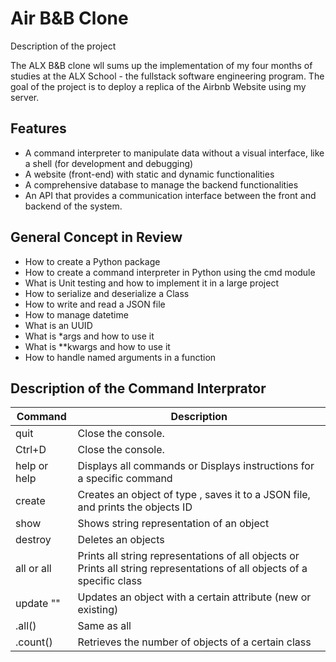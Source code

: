 
# Air B&B Clone

Description of the project

The ALX B&B clone wll sums up the implementation of my four months of studies at the ALX School - the fullstack software engineering program. The goal of the project is to deploy a replica of the Airbnb Website using my server. 


## Features

- A command interpreter to manipulate data without a visual interface, like a shell (for development and debugging)
- A website (front-end) with static and dynamic functionalities
- A comprehensive database to manage the backend functionalities
- An API that provides a communication interface between the front and backend of the system.


## General Concept in Review
- How to create a Python package
- How to create a command interpreter in Python using the cmd module
- What is Unit testing and how to implement it in a large project
- How to serialize and deserialize a Class
- How to write and read a JSON file
- How to manage datetime
- What is an UUID
- What is *args and how to use it
- What is **kwargs and how to use it
- How to handle named arguments in a function

## Description of the Command Interprator

| Command           | Description                                                                |
| ----------------- | ------------------------------------------------------------------ |
| quit          | Close the console.|
| Ctrl+D | Close the console. |
| help or help <command> | Displays all commands or Displays instructions for a specific command |
| create <class> | Creates an object of type , saves it to a JSON file, and prints the objects ID |
| show <class> <ID> | Shows string representation of an object |
| destroy <class> <ID> | Deletes an objects |
| all or all <class> | Prints all string representations of all objects or Prints all string representations of all objects of a specific class |
| update <class> <id> <attribute name> "<attribute value>" | Updates an object with a certain attribute (new or existing) |
| <class>.all() | Same as all <class> |
| <class>.count() | Retrieves the number of objects of a certain class | 


